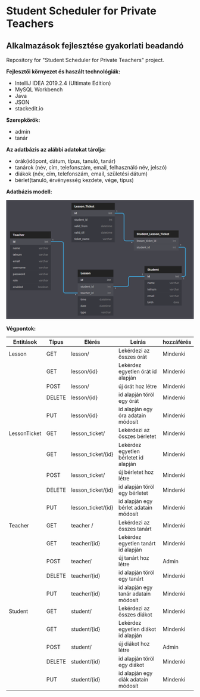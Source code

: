 # Student Scheduler for Private Teachers
## Alkalmazások fejlesztése gyakorlati beadandó
Repository for "Student Scheduler for Private Teachers" project.

**Fejlesztői környezet és haszált technológiák:**

 - IntelliJ IDEA 2019.2.4 (Ultimate Edition)
 - MySQL Workbench
 - Java
 - JSON
 - stackedit.io

**Szerepkörök:**
 - admin
 - tanár
 
**Az adatbázis az alábbi adatokat tárolja:**
 - órák(időpont, dátum, típus, tanuló, tanár)
 - tanárok (név, cím, telefonszám, email, felhasználó név, jelszó)
 - diákok (név, cím, telefonszám, email, születési dátum)
 - bérlet(tanuló, érvényesség kezdete, vége, típus)
 
 **Adatbázis modell:**
 
![adatb](https://github.com/kragmar/alkfej-student-scheduler/blob/master/2019-11-08%2002_06_23-dbdiagram.io%20-%20Database%20Relationship%20Diagrams%20Design%20Tool.png)

**Végpontok:**

| Entitások | Típus | Elérés | Leírás | hozzáférés | 
| -| -| -|-|-|
|Lesson | GET | lesson/ | Lekérdezi az összes órát | Mindenki| 
| | GET | lesson/{id} | Lekérdez egyetlen órát id alapján | Mindenki| 
|| POST| lesson/ | új órát hoz létre| Mindenki|
| | DELETE| lesson/{id} | id alapján töröl egy órát | Mindenki|
| | PUT| lesson/{id} | id alapján egy óra adatain módosít | Mindenki|
|LessonTicket | GET | lesson_ticket/ | Lekérdezi az összes bérletet | Mindenki| 
| | GET | lesson_ticket/{id} | Lekérdez egyetlen bérletet id alapján | Mindenki| 
|| POST| lesson_ticket/ | új bérletet hoz létre|Mindenki|
| | DELETE| lesson_ticket/{id} | id alapján töröl egy bérletet | Mindenki|
| | PUT| lesson_ticket/{id} | id alapján egy bérlet adatain módosít | Mindenki|
|Teacher | GET | teacher / | Lekérdezi az összes tanárt | Mindenki| 
| | GET | teacher/{id} | Lekérdez egyetlen tanárt id alapján | Mindenki| 
|| POST| teacher/ | új tanárt hoz létre| Admin|
| | DELETE| teacher/{id} | id alapján töröl egy tanárt | Mindenki|
| | PUT| teacher/{id} | id alapján egy tanár adatain módosít | Mindenki|
|Student | GET | student/ | Lekérdezi az összes diákot | Mindenki| 
| | GET | student/{id} | Lekérdez egyetlen diákot id alapján | Mindenki| 
|| POST| student/ | új diákot hoz létre| Admin|
| | DELETE| student/{id} | id alapján töröl egy diákot | Mindenki|
| | PUT| student/{id} | id alapján egy diák adatain módosít | Mindenki|
